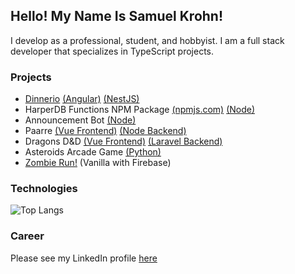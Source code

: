 
## Hello! My Name Is Samuel Krohn!

I develop as a professional, student, and hobbyist. I am a full stack developer that specializes in TypeScript projects.

### Projects
- [Dinnerio](http://dinnerio.s3-website-us-west-2.amazonaws.com/) [(Angular)](https://github.com/SamgeeGamwise/dinnerio-angular) [(NestJS)](https://github.com/SamgeeGamwise/dinnerio)
- HarperDB Functions NPM Package [(npmjs.com)](https://www.npmjs.com/package/harperdb-node) [(Node)](https://github.com/SamgeeGamwise/harperdb-functions)
- Announcement Bot [(Node)](https://github.com/bubbzDotDev/bot-dashboard-backend)
- Paarre [(Vue Frontend)](https://github.com/SamgeeGamwise/paarre) [(Node Backend)](https://github.com/SamgeeGamwise/paarre-backend)
- Dragons D&D [(Vue Frontend)](https://github.com/SamgeeGamwise/dragons_laravel) [(Laravel Backend)](https://github.com/SamgeeGamwise/dragons_backend)
- Asteroids Arcade Game [(Python)](https://github.com/SamgeeGamwise/asteroids)
- [Zombie Run!](http://zombierun.s3-website-us-west-2.amazonaws.com/) (Vanilla with Firebase)

### Technologies
![Top Langs](https://github-readme-stats.vercel.app/api/top-langs/?username=samgeegamwise&hide=javascript)

### Career
Please see my LinkedIn profile [here](https://www.linkedin.com/in/samkrohn/)
